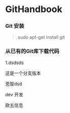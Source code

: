 # GitHandbook
### Git 安装
> sudo apt-get install git

### 从已有的Git库下载代码
1.dsdsds

这是一个分支版本

恩智dsd

dev 开发

欧五信息
